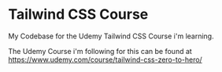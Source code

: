 # Tailwind CSS Course

My Codebase for the Udemy Tailwind CSS Course i'm learning.

The Udemy Course i'm following for this can be found at https://www.udemy.com/course/tailwind-css-zero-to-hero/
